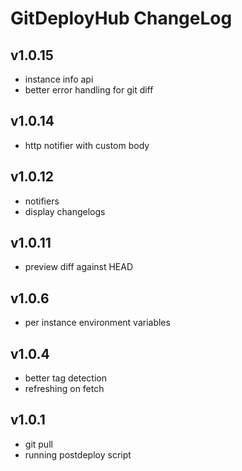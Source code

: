 # GitDeployHub ChangeLog 

## v1.0.15

- instance info api
- better error handling for git diff

## v1.0.14

- http notifier with custom body

## v1.0.12

- notifiers
- display changelogs

## v1.0.11

- preview diff against HEAD

## v1.0.6

- per instance environment variables

## v1.0.4

- better tag detection
- refreshing on fetch

## v1.0.1

- git pull
- running postdeploy script
 